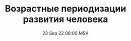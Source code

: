 ---
title: "Возрастные периодизации развития человека"
date: "23 Sep 22 08:00 MSK"
draft: false
speakers: ["roman-karakylov"]
---